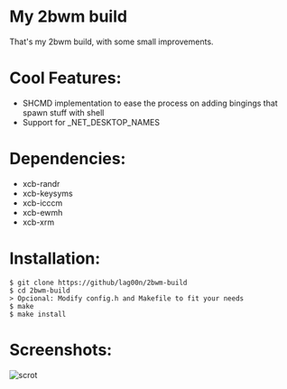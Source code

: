 My 2bwm build
================

That's my 2bwm build, with some small improvements.

Cool Features:
==============

- SHCMD implementation to ease the process on adding bingings that spawn stuff with shell
- Support for _NET_DESKTOP_NAMES

Dependencies:
=============

- xcb-randr
- xcb-keysyms
- xcb-icccm
- xcb-ewmh
- xcb-xrm

Installation:
=============

```
$ git clone https://github/lag00n/2bwm-build
$ cd 2bwm-build
> Opcional: Modify config.h and Makefile to fit your needs
$ make
$ make install
```

Screenshots:
============

![scrot](scrots/scrot.png)



